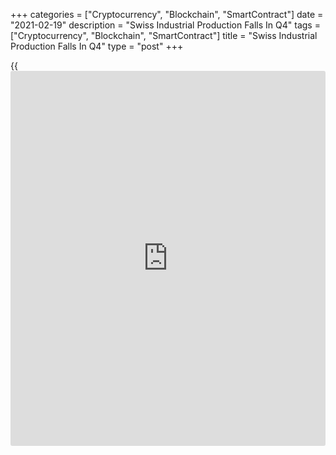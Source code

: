 +++
categories = ["Cryptocurrency", "Blockchain", "SmartContract"]
date = "2021-02-19"
description = "Swiss Industrial Production Falls In Q4"
tags = ["Cryptocurrency", "Blockchain", "SmartContract"]
title = "Swiss Industrial Production Falls In Q4"
type = "post"
+++

{{<iframe id="large-banner" src="https://www.bounty.group/#slide=16.0" width="100%" height="600" scrolling="no" style="border: 0px solid rgb(216, 221, 230); border-radius: 3px;">}}

Switzerland's industrial production declined in the fourth quarter of
2020, the Federal Statistical Office reported on Friday.

Industrial production fell 3.8 percent year-on-year in the fourth
quarter.

Secondary sector production declined 3.1 percent yearly in the fourth
quarter, while construction output rose 0.2 percent.

Data showed that industrial turnover decreased 5.5 percent yearly in the
fourth quarter, while construction turnover rose by 0.1 percent.

In December, industrial production decreased 1.0 percent, following a
3.1 percent fall in November.

Industrial turnover fell 3.2 percent year-on-year in December, following
a 5.2 percent decline in the previous month.

In 2020, industrial production declined 3.3 percent and turnover
contracted 5.2 percent.

For comments and feedback [contact](https://www.playgroundfx.com/contact/): editorial@rtt[news](https://www.letsplayfx.com/blog/forex-news-website/).com

[Economic News][1]

 **What parts of the world are seeing the best (and worst) economic
performances lately? Click[here][2] to check out our [Econ Scorecard][2]
and find out! See up-to-the-moment [ranking](https://www.playgroundfx.com/blog/crypto-exchange-ranking/)s for the best and worst
performers in [GDP][3], [unemployment rate][4], [inflation][5] and much
more.**

   1. www.rtt[news](https://www.letsplayfx.com/blog/forex-news-website/).com/Content/EconomicNews.aspx
   2. www.rtt[news](https://www.letsplayfx.com/blog/forex-news-website/).com/economic-scorecard/world-rank/industrial-production/highest-performance.aspx
   3. www.rtt[news](https://www.letsplayfx.com/blog/forex-news-website/).com/economic-scorecard/world-rank/GDP/highest-performance.aspx
   4. www.rtt[news](https://www.letsplayfx.com/blog/forex-news-website/).com/economic-scorecard/world-rank/unemployment-rate/lowest-performance.aspx
   5. www.rtt[news](https://www.letsplayfx.com/blog/forex-news-website/).com/economic-scorecard/world-rank/CPI/highest-performance.aspx